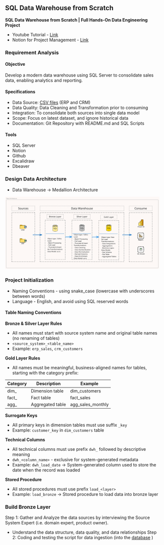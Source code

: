 ## SQL Data Warehouse from Scratch  
**SQL Data Warehouse from Scratch | Full Hands-On Data Engineering Project**

- Youtube Tutorial - [Link](https://www.youtube.com/watch?v=9GVqKuTVANE)
- Notion for Project Management - [Link](https://chlorinated-tortoise-8d2.notion.site/SQL-Data-Engineering-Project-19930acec9ca80e99c8fe4be5e1f1dc8?pvs=4)

### Requirement Analysis
#### Objective
Develop a modern data warehouse using SQL Server to consolidate sales data, enabling analytics and reporting.

#### Specifications
- Data Source: [CSV files](datasets/) (ERP and CRM) 
- Data Quality: Data Cleaning and Transformation prior to consuming
- Integration: To consolidate both sources into single data model
- Scope: Focus on latest dataset, and ignore historical data
- Documentation: Git Repository with README.md and SQL Scripts

#### Tools
- SQL Server
- Notion
- Github
- Excalidraw
- Dbeaver
  
### Design Data Architecture
- Data Warehouse -> Medallion Architecture

![Block Diagram: Data Architecture](images/data-architecture.svg)

### Project Initialization
- Naming Conventions - using snake_case (lowercase with underscores between words)
- Language - English, and avoid using SQL reserved words

 #### Table Naming Conventions
 **Bronze & Silver Layer Rules**
 - All names must start with source system name and original table names (no renaming of tables)
 - ```<source_system>_<table_name>```
 - Example: ```erp_sales```, ```crm_customers```

**Gold Layer Rules**
- All names must be meaningful, business-aligned names for tables, starting with the category prefix:

 | Category | Description | Example |
 | ------- | ----------- | -------- |
 | dim_ | Dimension table | dim_customers |
 | fact_ | Fact table | fact_sales |
 | agg_ | Aggregated table | agg_sales_monthly |

**Surrogate Keys**
- All primary keys in dimension tables must use suffix ```_key```
- Example: ```customer_key``` in ```dim_customers``` table

**Technical Columns**
- All technical columns must use prefix ```dwh_``` followed by descriptive meaning
- ```dwh_<column_name>``` - exclusive for system-generated metadata
- Example: ```dwh_load_date``` -> System-generated column used to store the date when the record was loaded

**Stored Procedure**
- All stored procedures must use prefix ```load_<layer>```
- Example: ```load_bronze``` -> Stored procedure to load data into bronze layer

### Build Bronze Layer
Step 1: Gather and Analyze the data sources by interviewing the Source System Expert (i.e. domain expert, product owner).
  - Understand the data structure, data quality, and data relationships
Step 2: Coding and testing the script for data ingestion (into the [database](scripts/0.1-init_database.sql) )